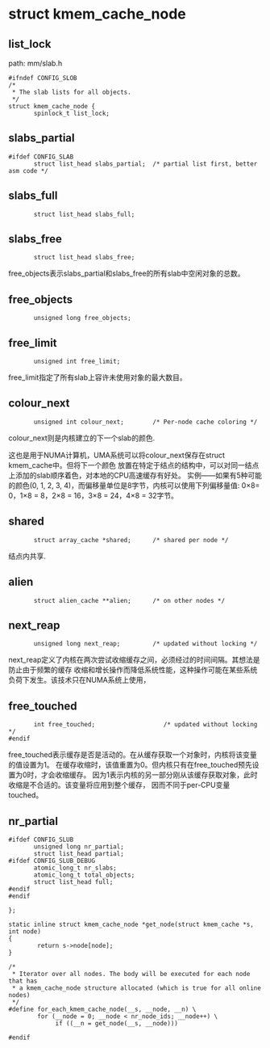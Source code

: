 struct kmem_cache_node
========================================

list_lock
----------------------------------------

path: mm/slab.h
```
#ifndef CONFIG_SLOB
/*
 * The slab lists for all objects.
 */
struct kmem_cache_node {
       spinlock_t list_lock;
```

slabs_partial
----------------------------------------

```
#ifdef CONFIG_SLAB
       struct list_head slabs_partial;  /* partial list first, better asm code */
```

slabs_full
----------------------------------------

```
       struct list_head slabs_full;
```

slabs_free
----------------------------------------

```
       struct list_head slabs_free;
```

free_objects表示slabs_partial和slabs_free的所有slab中空闲对象的总数。

free_objects
----------------------------------------

```
       unsigned long free_objects;
```

free_limit
----------------------------------------

```
       unsigned int free_limit;
```

free_limit指定了所有slab上容许未使用对象的最大数目。

colour_next
----------------------------------------

```
       unsigned int colour_next;        /* Per-node cache coloring */
```

colour_next则是内核建立的下一个slab的颜色.

这也是用于NUMA计算机，UMA系统可以将colour_next保存在struct kmem_cache中。但将下一个颜色
放置在特定于结点的结构中，可以对同一结点上添加的slab顺序着色，对本地的CPU高速缓存有好处。
实例——如果有5种可能的颜色(0, 1, 2, 3, 4)，而偏移量单位是8字节，内核可以使用下列偏移量值:
0×8= 0，1×8 = 8，2×8 = 16，3×8 = 24，4×8 = 32字节。

shared
----------------------------------------

```
       struct array_cache *shared;      /* shared per node */
```

结点内共享.

alien
----------------------------------------

```
       struct alien_cache **alien;      /* on other nodes */
```

next_reap
----------------------------------------

```
       unsigned long next_reap;         /* updated without locking */
```

next_reap定义了内核在两次尝试收缩缓存之间，必须经过的时间间隔。其想法是防止由于频繁的缓存
收缩和增长操作而降低系统性能，这种操作可能在某些系统负荷下发生。该技术只在NUMA系统上使用，

free_touched
----------------------------------------

```
       int free_touched;                   /* updated without locking */
#endif
```

free_touched表示缓存是否是活动的。在从缓存获取一个对象时，内核将该变量的值设置为1。
在缓存收缩时，该值重置为0。但内核只有在free_touched预先设置为0时，才会收缩缓存。
因为1表示内核的另一部分刚从该缓存获取对象，此时收缩是不合适的。该变量将应用到整个缓存，
因而不同于per-CPU变量touched。

nr_partial
----------------------------------------

```
#ifdef CONFIG_SLUB
       unsigned long nr_partial;
       struct list_head partial;
#ifdef CONFIG_SLUB_DEBUG
       atomic_long_t nr_slabs;
       atomic_long_t total_objects;
       struct list_head full;
#endif
#endif

};

static inline struct kmem_cache_node *get_node(struct kmem_cache *s, int node)
{
        return s->node[node];
}

/*
 * Iterator over all nodes. The body will be executed for each node that has
 * a kmem_cache_node structure allocated (which is true for all online nodes)
 */
#define for_each_kmem_cache_node(__s, __node, __n) \
        for (__node = 0; __node < nr_node_ids; __node++) \
             if ((__n = get_node(__s, __node)))

#endif
```